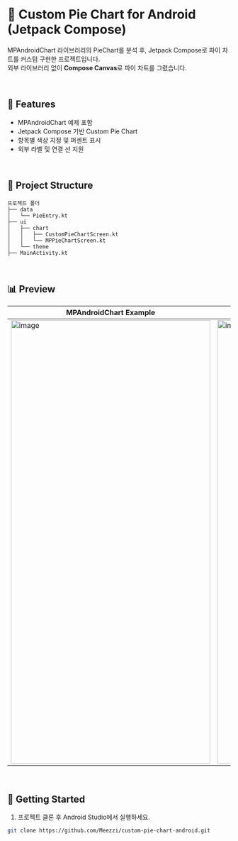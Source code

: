 # 🎨 Custom Pie Chart for Android (Jetpack Compose)

MPAndroidChart 라이브러리의 PieChart를 분석 후, Jetpack Compose로 파이 차트를 커스텀 구현한 프로젝트입니다.  
외부 라이브러리 없이 **Compose Canvas**로 파이 차트를 그렸습니다.

<br>

## 📌 Features

- MPAndroidChart 예제 포함
- Jetpack Compose 기반 Custom Pie Chart
- 항목별 색상 지정 및 퍼센트 표시
- 외부 라벨 및 연결 선 지원

<br>

## 📂 Project Structure
```
프로젝트 폴더
├── data
│   └── PieEntry.kt
├── ui
│   ├── chart
│   │   ├── CustomPieChartScreen.kt
│   │   └── MPPieChartScreen.kt
│   └── theme
├── MainActivity.kt
```

<br>

## 📊 Preview

| MPAndroidChart Example | Custom Compose Pie Chart |
|------------------------|---------------------------|
| <img width="450" height="1000" alt="image" src="https://github.com/user-attachments/assets/80c537b2-f039-43a4-962b-75c088287a66" /> | <img width="450" height="1000" alt="image" src="https://github.com/user-attachments/assets/7865107d-1931-4629-850c-282bc9d09133" /> |


<br>

## 🚀 Getting Started

1. 프로젝트 클론 후 Android Studio에서 실행하세요.

```bash
git clone https://github.com/Meezzi/custom-pie-chart-android.git
```
